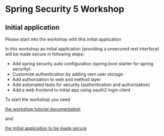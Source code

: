 # Spring Security 5 Workshop

## Initial application

Please start into the workshop with this initial application

In this workshop an initial application (providing a unsecured rest interface) will be made secure in following steps:

* Add spring security auto configuration (spring boot starter for spring security)
* Customize authentication by adding own user storage
* Add authorization to web and method layer
* Add automated tests for security (authentication and authorization)
* Add a web frontend to initial app using oauth2 login client

To start the workshop you need

[the workshop tutorial documentation](https://andifalk.github.io/spring-security-5-workshop/)

and 

[the initial application to be made secure](https://github.com/andifalk/spring-security-5-workshop/tree/master/00-library-server)

